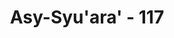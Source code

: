 ---
title: "Asy-Syu'ara' - 117"
no: 117
arabic_no: ١١٧
ayah: قَالَ رَبِّ اِنَّ قَوْمِيْ كَذَّبُوْنِۖ 
translation: "Dia (Nuh) berkata, “Ya Tuhanku, sungguh kaumku telah mendustakan aku;"
tafsir: "Mendapat ancaman seperti itu, Nabi Nuh tidak bisa berbuat apa-apa lagi selain mengadu kepada Allah bahwa kaumnya telah mendustakannya. Ia berharap dengan doa itu akan mendapat pertolongan dari Allah."
---